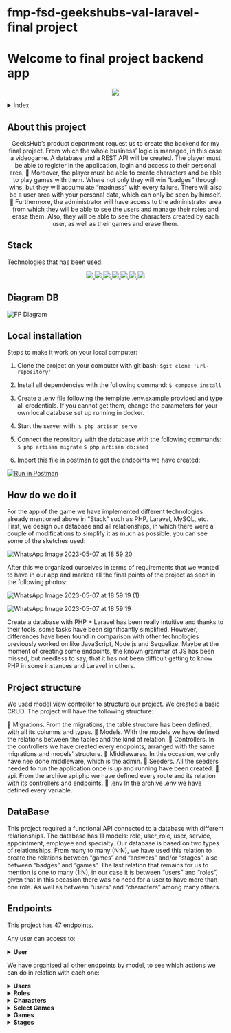 # fmp-fsd-geekshubs-val-laravel-final project

# Welcome to final project backend app
<p align="center"><img src="./img/headerpict.jpg"/></p> 

<details>
  <summary>Index</summary>
  <ol>
    <li><a href="#about-this-project">About this project</a></li>
    <li><a href="#deploy">Deploy</a></li>
    <li><a href="#stack">Stack</a></li>
    <li><a href="#diagram-bd">Diagram DB</a></li>
    <li><a href="#local-installation">Local installation</a></li>
    <li><a href="#how-do-we-do-it">How do we do it</a></li>
    <li><a href="#project-structure">Project structure</a></li>
    <li><a href="#data-base">Database</a></li>
    <li><a href="#endpoints">Endpoints</a></li>
    <li><a href="#known-bugs">Known bugs</a></li>
    <li><a href="#future-functionalities">Future functionalities</a></li>
    <li><a href="#license">License</a></li>
    <li><a href="#webgraphy">Webgraphy</a></li>
    <li><a href="#gratitudes">Gratitudes</a></li>
    <li><a href="#contact">Contact</a></li>
  </ol>
</details>

## About this project

<p align="center">GeeksHub’s product department request us to create the backend for my final project. From which the whole business’ logic is managed, in this case a videogame.
A database and a REST API will be created.
The player must be able to register in the application, login and access to their personal area. 
	Moreover, the player must be able to create characters and be able to play games with them. Where not only they will win “badges” through wins, but they will accumulate “madness” with every failure. 
There will also be a user area with your personal data, which can only be seen by himself.
	Furthermore, the administrator will have access to the administrator area from which they will be able to see the users and manage their roles and erase them. Also, they will be able to see the characters created by each user, as well as their games and erase them. </p>

## Stack
<p>Technologies that has been used:</p>
<div align="center">
    <a href="https://www.postman.com/">
        <img src= "https://img.shields.io/badge/Postman-FF6C37?style=for-the-badge&logo=postman&logoColor=white"/>
    </a>
    <a href="https://www.mysql.com/">
        <img src= "https://img.shields.io/badge/mysql-3E6E93?style=for-the-badge&logo=mysql&logoColor=white"/>
    </a>
    <a href="https://www.github.com/">
        <img src= "https://img.shields.io/badge/github-24292F?style=for-the-badge&logo=github&logoColor=white"/>
    </a>
    <a href="https://git-scm.com/">
        <img src= "https://img.shields.io/badge/git-F54D27?style=for-the-badge&logo=git&logoColor=white"/>
    </a>
    <a href="https://www.docker.com/">
        <img src= "https://img.shields.io/badge/docker-2496ED?style=for-the-badge&logo=docker&logoColor=white"/>
    </a>
    <a href="https://www.php.net/">
        <img src= "https://img.shields.io/badge/php-%23777BB4.svg?style=for-the-badge&logo=php&logoColor=white"/>
    </a>
<a href="https://laravel.com">
        <img src= "https://img.shields.io/badge/laravel-%23FF2D20.svg?style=for-the-badge&logo=laravel&logoColor=white"/>
    </a>
</div>

## Diagram DB

![FP Diagram](https://user-images.githubusercontent.com/121863208/236691456-a572fb58-8654-495c-95fa-fe03a10892fa.JPG)

## Local installation

Steps to make it work on your local computer:
1. Clone the project on your computer with git bash:
 `$git clone 'url-repository'`
2. Install all dependencies with the following command:
 ` $ compose install `
3. Create a .env file following the template .env.example provided and type all credentials. If you cannot get them, change the parameters for your own local database set up running in docker.
4.  Start the server with:
 ``` $ php artisan serve ```
5. Connect the repository with the database with the following commands:
 ``` $ php artisan migrate ``` 
 ``` $ php artisan db:seed ``` 

6. Import this file in postman to get the endpoints we have created:

[![Run in Postman](https://run.pstmn.io/button.svg)](https://app.getpostman.com/run-collection/26229497-5f774b22-765d-42df-80ac-62e2fbe7a08c?action=collection%2Ffork&collection-url=entityId%3D26229497-5f774b22-765d-42df-80ac-62e2fbe7a08c%26entityType%3Dcollection%26workspaceId%3Da4a7fa1f-bae1-41b0-8f54-556776de2238)


## How do we do it
For the app of the game we have implemented different technologies already mentioned above in "Stack" such as PHP, Laravel, MySQL, etc.
First, we design our database and all relationships, in which there were a couple of modifications to simplify it as much as possible, you can see some of the sketches used:

![WhatsApp Image 2023-05-07 at 18 59 20](https://user-images.githubusercontent.com/121863208/236691819-d09fbb57-5408-4f2d-aae1-9c944ff7f1c9.jpeg)

After this we organized ourselves in terms of requirements that we wanted to have in our app and marked all the final points of the project as seen in the following photos:

![WhatsApp Image 2023-05-07 at 18 59 19 (1)](https://user-images.githubusercontent.com/121863208/236691850-448fde57-b101-4c68-adc9-60956ad75405.jpeg)

![WhatsApp Image 2023-05-07 at 18 59 19](https://user-images.githubusercontent.com/121863208/236691853-68c1d2bb-af31-449a-97b2-75e69e9d4747.jpeg)

Create a database with PHP + Laravel has been really intuitive and thanks to their tools, some tasks have been significantly simplified. However, differences have been found in comparison with other technologies previously worked on like JavaScript, Node.js and Sequelize.
Maybe at the moment of creating some endpoints, the known grammar of JS has been missed, but needless to say, that it has not been difficult getting to know PHP in some instances and Laravel in others. 

## Project structure

We used model view controller to structure our project. We created a basic CRUD.
The project will have the following structure:

	Migrations.
From the migrations, the table structure has been defined, with all its columns and types. 
	Models.
With the models we have defined the relations between the tables and the kind of relation. 
	Controllers.
In the controllers we have created every endpoints, arranged with the same migrations and models’ structure.
	Middlewares.
In this occasion, we only have nee done middleware, which is the admin.
	Seeders.
All the seeders needed to run the application once is up and running have been created. 
	api.
From the archive api.php we have defined every route and its relation with its controllers and endpoints.
	.env
In the archive .env we have defined every variable. 


## DataBase

This project required a functional API connected to a database with different relationships.
The database has 11 models: role, user_role, user, service, appointment, employee and specialty.
Our database is based on two types of relationships.
From many to many (N:N), we have used this relation to create the relations between ”games” and “answers” and/or “stages”, also between “badges” and “games”.
The last relation that remains for us to mention is one to many (1:N), in our case it is between “users” and “roles”, given that in this occasion there was no need for a user to have more than one role. As well as between “users” and “characters” among many others. 




## Endpoints
This project has 47 endpoints.

Any user can access to:

<details>
<summary><strong>User</strong></summary>

- Register user:
    - Manage registration in our API. The information is passed via body in Postman containing the username, email and password.

            POST:   https://laravel-proof-production.up.railway.app/api/register 
        body:
        ``` bash
           {
            "userName": "Fulano",
            "email": "fulano@fulano.com",
            "password": "password"
            }
        ```
The password is encrypted thanks to the Laravel’s own library. 

- Login User: 
    - We manage the log in our API (secure so that only an administrator or user can access it).

            POST:   https://laravel-proof-production.up.railway.app/api/login
        body:
        ``` bash
        {
            "email": "fulano@fulano.com",
            "password": "password"
        }
        ```
</details>

We have organised all other endpoints by model, to see which actions we can do in relation with each one: 

<details>
<summary><strong>Users</strong></summary>

- Update Profile:
   - Update and fill the existing fields inside the user’s profile:

            PUT:   https://laravel-proof-production.up.railway.app/api/users/updateProfile
        body:
        ``` bash
        {
            "userName": "Full",
            "name": "Fulano",
            "surname": "The First",
            "email": "fulano@fulano.com",
            "birthdate": "1984-01-01"
        }
        ```
Fill the fields separately is also possible, without needing to modify or update all of them. Endpoints for this have been created, example:

            PUT:   https://laravel-proof-production.up.railway.app/api/users/profile/userName
        body:
        ``` bash
        {
            "userName": "Fulano",
        }
        ```
- Delete User: 
   - Is an endpoint which only can be used by an admin.

            DELETE:   https://laravel-proof-production.up.railway.app/api/users/:id
    You must indicate in the url the ID number of user id.


- Update user role : 
    - Modifies the user rol. The same happens with this endpoint, only can be executed by an admin.

            PUT:   https://laravel-proof-production.up.railway.app/api/users/updateRole/2

The next endpoints to obtain a users’ lists with additional information: 

- Get all users: 
    - GET a list of all users without additional information.
  
            GET:   https://laravel-proof-production.up.railway.app/api/users

- Get all users with characters: 
    - GET a list of all users with their created characters.
  
            GET:   https://laravel-proof-production.up.railway.app/api/users/withCharacters

- Get all users with characters by Id: 
    - GET a list of all users with her created characters.
  
            GET:   https://laravel-proof-production.up.railway.app/api/users/byIdwithCharacters
This endpoint obtains the information from the user id through a token.
 
- Get profile: 
    - GET petition to see the user´s own profile.
  
            GET:   https://laravel-proof-production.up.railway.app/api/users/profile
This endpoint obtains the information from the user id through a token.

</details>

<details>
<summary><strong>Roles</strong></summary>

- Create privilege: 
    - We can create a new class of privilege for the application.
  
            POST:   https://laravel-proof-production.up.railway.app/api/newRole
        body:
        ``` bash
        {
            "privilege": "Super Admin",
        }

        ```
- Get roles by Id with users: 
    - Search and obtains a list of all users with the role mentioned. 
 
            GET:   https://laravel-proof-production.up.railway.app/api/roles/{id}
</details>

<details>
<summary><strong>Characters</strong></summary>

- Get characters with users: 
    - Obtains a list of all users’ characters mentioned through a token. 

            GET:   https://laravel-proof-production.up.railway.app/api/characters
- Get character images: 
    - Obtains every image associated with the character. 
  
            GET:   https://laravel-proof-production.up.railway.app/api/characters/images
- Update character images: 
    - Updates the image associated to a character.
  
            PUT:   https://laravel-proof-production.up.railway.app/api/characters/images
body:
        ``` bash
        {
            "id": 1,
   	"image_id": 2
        }

        ```
- Delete Character: 
    - Deletes a carácter by Id. This endpoint only can be executed by an Admin.
  
            DELETE:   https://laravel-proof-production.up.railway.app/api/characters/delete/{id}

</details>

<details>
<summary><strong>Select Games</strong></summary>

- Get Select Games: 
    - Obtains every selected game.
  
            GET:   https://laravel-proof-production.up.railway.app/api/selectGames

- Get Select Games with Saved Games: 
    - Obtains every selected game with saved games in them. 
  
            GET:   https://laravel-proof-production.up.railway.app/api/selectGames/withSavedGames
</details>

<details>
<summary><strong>Games</strong></summary>
- Get Games: 
    - Obtains every saved game. 
            GET:   https://laravel-proof-production.up.railway.app/api/games

- Get Games with Select Games: 
    - Obtains every saved game with the game they belong to. 
            GET:   https://laravel-proof-production.up.railway.app/api/games/withSelectGames

- Get Games with Characters: 
    - Obtains every saved game with the character they belong to. 
            GET:   https://laravel-proof-production.up.railway.app/api/games/byCharacter/{id}

- Get Games by Id: 
	  - Obtains a saved game by the selected Id. 
            GET:   https://laravel-proof-production.up.railway.app/api/games/byId/{id}

- Get Games with Games Stages: 
    - Obtains every saved game with the stages registered in them. 
            GET:   https://laravel-proof-production.up.railway.app/api/games/withGamesStages

- Get Games with All Information: 
    - Obtains every saved game with the stage registered in them and the selected game ther belong to.
            GET:   https://laravel-proof-production.up.railway.app/api/games/withAllInfo

- Create Game: 
    - Creates a new game.
            POST:   https://laravel-proof-production.up.railway.app/api/games
        body:
        ``` bash
        {
            "character_id": 4,
            "select_game_id": 1,
            "difficulty": "easy"
        }

        ```

- Create Saved Game: 
    - Registers a saved stage in a game.
            POST:   https://laravel-proof-production.up.railway.app/api/games/save
        body:
        ``` bash
        {
            "game_id": 9,
            "stage_id": 2
        }
        ```

- Update Saved Game: 
    - Updates a saved stage in a game. It is used mainly to register the selected answer in the stage. 
            PUT:   https://laravel-proof-production.up.railway.app/api/games/update
        body:
        ``` bash
        {
            "id": 7,
            "answer_id": 1
        }
        ```

- Update Madness at Game: 
    - Updates the Madness level registered in a game. 
            PUT:   https://laravel-proof-production.up.railway.app/api/games/updateMadness
        body:
        ``` bash
        {
            "id": 1,
            "madness": 1
        }
        ```

- Update Finished state at Game: 
    - Upadtes the stage of a finished game.  
            PUT:   https://laravel-proof-production.up.railway.app/api/games/updateFinished
        body:
        ``` bash
        {
            "id": 1,
            "finished": true
        }
        ```

- Update Guide at Game: 
    - Updates the selected guide in a game.  
            PUT:   https://laravel-proof-production.up.railway.app/api/games/updateGuide
        body:
        ``` bash
        {
            "id": 1,
            "guide": "chaotic"
        }
        ```
</details>

<details>
<summary><strong>Stages</strong></summary>

- Get Stages: 
    - Obtains a list of every created stage in a game. 
            GET:   https://laravel-proof-production.up.railway.app/api/stages

- Get Stages with Answers: 
    - Obtains a list of every created stage in a game with the possible answers associated. 
            GET:   https://laravel-proof-production.up.railway.app/api/stages/withAnswers

<details>
<summary><strong>Answers</strong></summary>

- Get Answers: 
    - Obtains a list of every possible registered answer. 
            GET:   https://laravel-proof-production.up.railway.app/api/answers

- Get Answers: 
    - Obtains a list of every possible registered answer and the stage they belong to.
            GET:   https://laravel-proof-production.up.railway.app/api/answers/withStage

- Get Answers by Id: 
    - Obtains an answer by the selected Id with the information associated to the stage it belongs to and the badge associated. 
            GET:   https://laravel-proof-production.up.railway.app/api/answers/{id}

</details>

<details>
<summary><strong>Badges</strong></summary>

- Get Badges: 
    - Obtains a list of every registered badge in the game. 
            GET:   https://laravel-proof-production.up.railway.app/api/badges

- Get Badges with answers: 
    - Obtains a list of every registered badge in the game and the answer they are associated to.
            GET:   https://laravel-proof-production.up.railway.app/api/badges/withAnswers

- Get Badges by Game Id: 
    - Obtains every registered badge in a game with the information associated to the game they belong to and the badge’s details. 
            GET:   https://laravel-proof-production.up.railway.app/api/badges/ByGameId/{id}

- Add Badge to Game: 
    - Creates an entry in the intermediate table which associates a badge to a game. 
            POST:   https://laravel-proof-production.up.railway.app/api/badges/add
        body:
        ``` bash
        {
            "game_id": 1,
            "badge_id": 1
        }
        ```

- Consume badge to Game: 
  	- Updates the stage of a badge in a game to “consumed” when it it used. 
            POST:   https://laravel-proof-production.up.railway.app/api/badges/add
        body:
        ``` bash
        {
    		    "id": 1        
        }
        ```



</details>

## Known bugs
The error that we have encountered when modifying certain functions is:

  - At the moment of updating certain fields some validations do not work totally well, that needs to be improved. 


## Future functionalities

Below we mention a few functionalities that remain to be implemented in this project:

  - New games will be introduced (select_games)
  - Also, we aim to implement pagers to show the results of certain searches. 
  -	Endpoints will be created to extract statistics. The app is design to have a register of everything and be able to extract those statistics.     

## Licence
This project is belonging to license Creative Commons Legal Code.


## Webgraphy
To achieve the goal we have collected information from:
-	[PHP Documentation](https://www.php.net/manual/es/intro-whatis.php)
-	[Laravel Documentation](https://laravel.com/docs/10.x)


## Gratitude
I thank my colleagues and especially to:

- **Dani**  
<a href="https://www.github.com/datata" target="_blank"><img src="https://img.shields.io/badge/github-24292F?style=for-the-badge&logo=github&logoColor=green" target="_blank"></a> 

- **David**  
<a href="https://github.com/Dave86dev" target="_blank"><img src="https://img.shields.io/badge/github-24292F?style=for-the-badge&logo=github&logoColor=red" target="_blank"></a>

- **Jose**
<a href="https://github.com/JoseMarin" target="_blank"><img src="https://img.shields.io/badge/github-24292F?style=for-the-badge&logo=github&logoColor=white" target="_blank"></a> 

- **Mara**
<a href="https://www.github.com/MaraScampini" target="_blank"><img src="https://img.shields.io/badge/github-24292F?style=for-the-badge&logo=github&logoColor=green" target="_blank"></a> 


## Contact
- Fernando Martínez Pardo
<a href = "sierpe515@gmail.com"><img src="https://img.shields.io/badge/Gmail-C6362C?style=for-the-badge&logo=gmail&logoColor=white" target="_blank"></a><a href="https://www.linkedin.com/in/fernando-mart%C3%ADnez-pardo-61456712a/" target="_blank"><img src="https://img.shields.io/badge/-LinkedIn-%230077B5?style=for-the-badge&logo=linkedin&logoColor=white" target="_blank"></a><a href="https://github.com/Sierpe515" target="_blank"><img src="https://img.shields.io/badge/github-24292F?style=for-the-badge&logo=github&logoColor=red" target="_blank"></a> 
